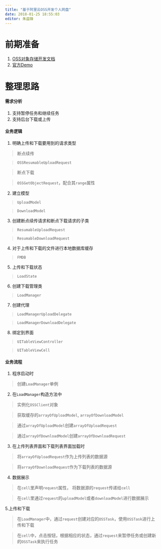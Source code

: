 ```yaml
---
title: "基于阿里云OSS开发个人网盘"
date: 2018-01-25 18:55:03
editor: 朱益锋
---
```

# 前期准备
1. [OSS对象存储开发文档](https://help.aliyun.com/document_detail/31817.html?spm=5176.doc32055.6.539.FrDX0V)
2. [官方Demo](https://github.com/aliyun/alicloud-ios-demo?spm=5176.doc32055.2.4.uW81IT)
# 整理思路
#### 需求分析
1. 支持暂停任务和继续任务
2. 支持后台下载或上传
#### 业务逻辑
1. 明确上传和下载要用到的请求类型
> 断点续传

> `OSSResumableUploadRequest`

>断点下载

>`OSSGetObjectRequest`，配合其`range`属性

2. 建立模型
>`UploadModel`

>`DownloadModel`

3. 创建断点续传请求和断点下载请求的子类
>`ResumableUploadRequest`

>`ResumableDownloadRequest`

4. 对于上传和下载的文件进行本地数据库缓存
>`FMDB`

5. 上传和下载状态
>`LoadState`

6. 创建下载管理类
>`LoadManager`

7. 创建代理
>`LoadManagerUploadDelegate`

>`LoadManagerDownloadDelegate`

8. 绑定到界面
>`UITableViewController`

>`UITableViewCell`

#### 业务流程
1. 程序启动时
>创建`LoadManager`单例

2. 在`LoadManager`构造方法中
>实例化`OSSClient`对象

>获取缓存的`arrayOfUploadModel`, `arrayOfDownloadModel`

>通过`arrayOfUploadModel`创建`arrayOfUploadRequest`

>通过`arrayOfDownloadModel`创建`arrayOfDownloadRequest`

3. 在上传列表界面和下载列表界面加载时
>将`arrayOfUploadRequest`作为上传列表的数据源

>将`arrayOfDownloadRequest`作为下载列表的数据源

4. 数据展示

>在`cell`里声明`request`属性， 将数据源的`request`传递给`cell`

>在`cell`里通过`request`的`uploadModel`或者`downloadModel`进行数据展示

5.上传和下载
>在`LoadManager`中，通过`request`创建对应的`OSSTask`，使用`OSSTask`进行上传和下载

>在`cell`中，点击按钮，根据相应的状态，通过`request`来暂停任务或创建新的`OSSTask`来执行任务